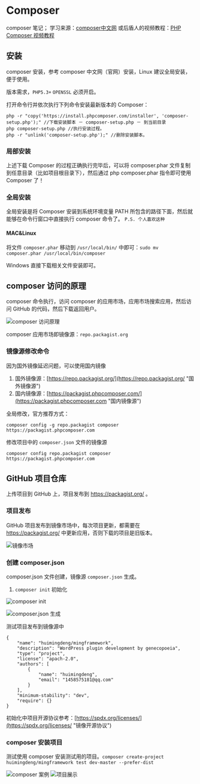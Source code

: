 # Composer #
composer 笔记； 学习来源：[composer中文网](https://www.phpcomposer.com/ "composer 中文网") 或后盾人的视频教程：[PHP Composer 视频教程](http://www.php.cn/course/677.html "PHP Composer 视频教程")

## 安装 ##
composer 安装，参考 composer 中文网（官网）安装，Linux 建议全局安装，便于使用。

版本需求，`PHP5.3+` `OPENSSL` 必须开启。 

打开命令行并依次执行下列命令安装最新版本的 Composer：

	php -r "copy('https://install.phpcomposer.com/installer', 'composer-setup.php');" //下载安装脚本 － composer-setup.php － 到当前目录 
	php composer-setup.php //执行安装过程。
	php -r "unlink('composer-setup.php');" //删除安装脚本。

### 局部安装 ###
上述下载 Composer 的过程正确执行完毕后，可以将 composer.phar 文件复制到任意目录（比如项目根目录下），然后通过 php composer.phar 指令即可使用 Composer 了！

### 全局安装 ###
全局安装是将 Composer 安装到系统环境变量 PATH 所包含的路径下面，然后就能够在命令行窗口中直接执行 composer 命令了。 `P.S. 个人喜欢这种`

#### MAC&Linux ####
将文件 `composer.phar` 移动到 `/usr/local/bin/` 中即可：`sudo mv composer.phar /usr/local/bin/composer`

Windows 直接下载相关文件安装即可。

## composer 访问的原理 ##
composer 命令执行，访问 composer 的应用市场，应用市场搜索应用，然后访问 GitHub 的代码，然后下载返回用户。

![composer 访问原理](https://i.imgur.com/lsw16yv.png)

composer 应用市场即镜像源：`repo.packagist.org`

### 镜像源修改命令 ###
因为国外镜像延迟问题，可以使用国内镜像

1. 国外镜像源：[https://repo.packagist.org/](https://repo.packagist.org/ "国外镜像源")
2. 国内镜像源：[https://packagist.phpcomposer.com/](https://packagist.phpcomposer.com "国内镜像源")

全局修改，官方推荐方式：

	composer config -g repo.packagist composer https://packagist.phpcomposer.com

修改项目中的 `composer.json` 文件的镜像源

	composer config repo.packagist composer https://packagist.phpcomposer.com

## GitHub 项目仓库 ##
上传项目到 GitHub 上，项目发布到 https://packagist.org/ 。

### 项目发布 ###
GitHub 项目发布到镜像市场中，每次项目更新，都需要在 https://packagist.org/ 中更新应用，否则下载的项目是旧版本。

![镜像市场](https://i.imgur.com/hK2rsXe.png)

### 创建 composer.json ###
composer.json 文件创建，镜像源 `composer.json` 生成。

1. `composer init` 初始化

![composer init](https://i.imgur.com/a08Qozr.png)

![composer.json 生成](https://i.imgur.com/tdLZqwX.png)

测试项目发布到镜像源中

	{
	    "name": "huimingdeng/mingframework",
	    "description": "WordPress plugin development by genecopoeia",
	    "type": "project",
	    "license": "apach-2.0",
	    "authors": [
	        {
	            "name": "huimingdeng",
	            "email": "1458575181@qq.com"
	        }
	    ],
	    "minimum-stability": "dev",
	    "require": {}
	}

初始化中项目开源协议参考：[https://spdx.org/licenses/](https://spdx.org/licenses/ "镜像开源协议")

### composer 安装项目 ###
测试使用 composer 安装测试用的项目。`composer create-project huimingdeng/mingframework test dev-master --prefer-dist` 

![composer 案例](https://i.imgur.com/tntD9FH.png)
![项目展示](https://i.imgur.com/C7SR6er.png)


